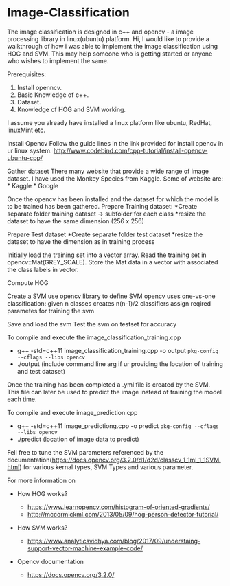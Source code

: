 # Image-Classification

The image classification is designed in c++ and opencv - a image processing library in linux(ubuntu) platform.
Hi, I would like to provide a walkthrough of how i was able to implement the image classification using HOG and SVM. This may help someone who is getting started or anyone who wishes to implement the same.

Prerequisites:
1.  Install openncv.
2.  Basic Knowledge of c++.
3.  Dataset.
4.  Knowledge of HOG and SVM working.

I assume you already have installed a linux platform like ubuntu, RedHat, linuxMint etc.

Install Opencv
    Follow the guide lines in the link provided for install opencv in ur linux system.
    http://www.codebind.com/cpp-tutorial/install-opencv-ubuntu-cpp/
  
Gather dataset
    There many website that provide a wide range of image dataset. I have used the Monkey Species from Kaggle.
    Some of website are:
    * Kaggle
    * Google
    
Once the opencv has been installed and the dataset for which the model is to be trained has been gathered.
Prepare Training dataset:
*Create separate folder training dataset -> subfolder for each class 
*resize the dataset to have the same dimension (256 x 256)
	
Prepare Test dataset
*Create separate folder test dataset
*resize the dataset to have the dimension as in training process

Initially load the training set into a vector array.
Read the training set in opencv::Mat(GREY_SCALE). Store the Mat data in a vector with associated the class labels in vector.

Compute HOG

Create a SVM 
	use opencv library to define SVM
        opencv uses one-vs-one classification: given n classes creates n(n-1)/2 classifiers
        assign reqired parametes for training the svm	

Save and load the svm
Test the svm on testset for accuracy


To compile and execute the image_classification_training.cpp
* g++ -std=c++11 image_classification_training.cpp -o output `pkg-config --cflags --libs opencv`
* ./output (include command line arg if ur providing the location of training and test dataset)

Once the training has been completed a .yml file is created by the SVM. This file can later be used to predict the image instead of training the model each time.

To compile and execute image_prediction.cpp
* g++ -std=c++11 image_predictiong.cpp -o predict `pkg-config --cflags --libs opencv`
* ./predict (location of image data to predict)

Fell free to tune the SVM parameters referenced by the documentation(https://docs.opencv.org/3.2.0/d1/d2d/classcv_1_1ml_1_1SVM.html) for various kernal types, SVM Types and various parameter.

For more information on
* How HOG works?
  * https://www.learnopencv.com/histogram-of-oriented-gradients/
  * http://mccormickml.com/2013/05/09/hog-person-detector-tutorial/

* How SVM works?
  * https://www.analyticsvidhya.com/blog/2017/09/understaing-support-vector-machine-example-code/
  
* Opencv documentation
  * https://docs.opencv.org/3.2.0/
